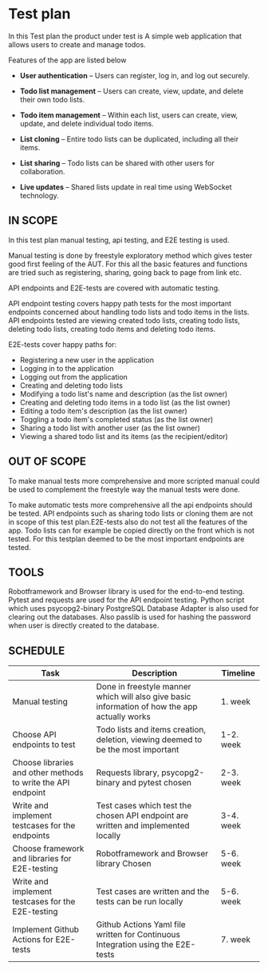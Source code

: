 # Test plan

In this Test plan the product under test is A simple web application that allows users to create and manage todos. 

Features of the app are listed below

- **User authentication** – Users can register, log in, and log out securely.

- **Todo list management** – Users can create, view, update, and delete their own todo lists.

- **Todo item management** – Within each list, users can create, view, update, and delete individual todo items.

- **List cloning** – Entire todo lists can be duplicated, including all their items.

- **List sharing** – Todo lists can be shared with other users for collaboration.

- **Live updates** – Shared lists update in real time using WebSocket technology.

## IN SCOPE

In this test plan manual testing, api testing, and E2E testing is used. 

Manual testing is done by freestyle exploratory method which gives tester good first feeling of the AUT. For this all the basic features and functions are tried such as registering, sharing, going back to page from link etc. 

API endpoints and E2E-tests are covered with automatic testing. 

API endpoint testing covers happy path tests for the most important endpoints concerned about handling todo lists and todo items in the lists. API endpoints tested are viewing created todo lists, creating todo lists, deleting todo lists, creating todo items and deleting todo items. 

E2E-tests cover happy paths for: 

- Registering a new user in the application
- Logging in to the application
- Logging out from the application
- Creating and deleting todo lists
- Modifying a todo list's name and description (as the list owner)
- Creating and deleting todo items in a todo list (as the list owner)
- Editing a todo item's description (as the list owner)
- Toggling a todo item's completed status (as the list owner)
- Sharing a todo list with another user (as the list owner)
- Viewing a shared todo list and its items (as the recipient/editor)

## OUT OF SCOPE

To make manual tests more comprehensive and more scripted manual could be used to complement the freestyle way the manual tests were done. 

To make automatic tests more comprehensive all the api endpoints should be tested. API endpoints such as sharing todo lists or cloning them are not in scope of this test plan.E2E-tests also do not test all the features of the app. Todo lists can for example be copied directly on the front which is not tested. For this testplan deemed to be the most important endpoints are tested. 




## TOOLS

Robotframework and Browser library is used for the end-to-end testing. Pytest and requests are used for the API endpoint testing. Python script which uses psycopg2-binary PostgreSQL Database Adapter is also used for clearing out the databases. Also passlib is used for hashing the password when user is directly created to the database.

## SCHEDULE





| Task | Description | Timeline |
|------|-------------|----------|
| Manual testing | Done in freestyle manner which will also give basic information of how the app actually works | 1. week  |
| Choose API endpoints to test | Todo lists and items creation, deletion, viewing deemed to be the most important | 1-2. week |
| Choose libraries and other methods to write the API endpoint | Requests library, psycopg2-binary and pytest chosen | 2-3. week |
| Write and implement testcases for the endpoints |  Test cases which test the chosen API endpoint are written and implemented locally | 3-4. week |
| Choose framework and libraries for E2E-testing |  Robotframework and Browser library Chosen | 5-6. week |
| Write and implement testcases for the E2E-testing |  Test cases are written and the tests can be run locally | 5-6. week |
| Implement Github Actions for E2E-tests |  Github Actions Yaml file written for Continuous Integration using the E2E-tests|7. week |